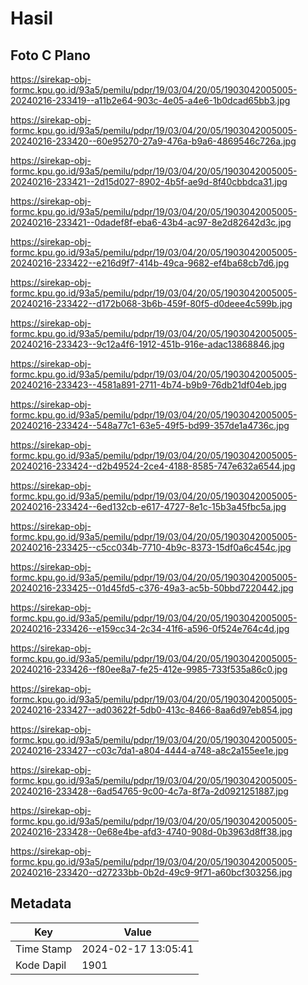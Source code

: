 # Hasil

## Foto C Plano

https://sirekap-obj-formc.kpu.go.id/93a5/pemilu/pdpr/19/03/04/20/05/1903042005005-20240216-233419--a11b2e64-903c-4e05-a4e6-1b0dcad65bb3.jpg

https://sirekap-obj-formc.kpu.go.id/93a5/pemilu/pdpr/19/03/04/20/05/1903042005005-20240216-233420--60e95270-27a9-476a-b9a6-4869546c726a.jpg

https://sirekap-obj-formc.kpu.go.id/93a5/pemilu/pdpr/19/03/04/20/05/1903042005005-20240216-233421--2d15d027-8902-4b5f-ae9d-8f40cbbdca31.jpg

https://sirekap-obj-formc.kpu.go.id/93a5/pemilu/pdpr/19/03/04/20/05/1903042005005-20240216-233421--0dadef8f-eba6-43b4-ac97-8e2d82642d3c.jpg

https://sirekap-obj-formc.kpu.go.id/93a5/pemilu/pdpr/19/03/04/20/05/1903042005005-20240216-233422--e216d9f7-414b-49ca-9682-ef4ba68cb7d6.jpg

https://sirekap-obj-formc.kpu.go.id/93a5/pemilu/pdpr/19/03/04/20/05/1903042005005-20240216-233422--d172b068-3b6b-459f-80f5-d0deee4c599b.jpg

https://sirekap-obj-formc.kpu.go.id/93a5/pemilu/pdpr/19/03/04/20/05/1903042005005-20240216-233423--9c12a4f6-1912-451b-916e-adac13868846.jpg

https://sirekap-obj-formc.kpu.go.id/93a5/pemilu/pdpr/19/03/04/20/05/1903042005005-20240216-233423--4581a891-2711-4b74-b9b9-76db21df04eb.jpg

https://sirekap-obj-formc.kpu.go.id/93a5/pemilu/pdpr/19/03/04/20/05/1903042005005-20240216-233424--548a77c1-63e5-49f5-bd99-357de1a4736c.jpg

https://sirekap-obj-formc.kpu.go.id/93a5/pemilu/pdpr/19/03/04/20/05/1903042005005-20240216-233424--d2b49524-2ce4-4188-8585-747e632a6544.jpg

https://sirekap-obj-formc.kpu.go.id/93a5/pemilu/pdpr/19/03/04/20/05/1903042005005-20240216-233424--6ed132cb-e617-4727-8e1c-15b3a45fbc5a.jpg

https://sirekap-obj-formc.kpu.go.id/93a5/pemilu/pdpr/19/03/04/20/05/1903042005005-20240216-233425--c5cc034b-7710-4b9c-8373-15df0a6c454c.jpg

https://sirekap-obj-formc.kpu.go.id/93a5/pemilu/pdpr/19/03/04/20/05/1903042005005-20240216-233425--01d45fd5-c376-49a3-ac5b-50bbd7220442.jpg

https://sirekap-obj-formc.kpu.go.id/93a5/pemilu/pdpr/19/03/04/20/05/1903042005005-20240216-233426--e159cc34-2c34-41f6-a596-0f524e764c4d.jpg

https://sirekap-obj-formc.kpu.go.id/93a5/pemilu/pdpr/19/03/04/20/05/1903042005005-20240216-233426--f80ee8a7-fe25-412e-9985-733f535a86c0.jpg

https://sirekap-obj-formc.kpu.go.id/93a5/pemilu/pdpr/19/03/04/20/05/1903042005005-20240216-233427--ad03622f-5db0-413c-8466-8aa6d97eb854.jpg

https://sirekap-obj-formc.kpu.go.id/93a5/pemilu/pdpr/19/03/04/20/05/1903042005005-20240216-233427--c03c7da1-a804-4444-a748-a8c2a155ee1e.jpg

https://sirekap-obj-formc.kpu.go.id/93a5/pemilu/pdpr/19/03/04/20/05/1903042005005-20240216-233428--6ad54765-9c00-4c7a-8f7a-2d0921251887.jpg

https://sirekap-obj-formc.kpu.go.id/93a5/pemilu/pdpr/19/03/04/20/05/1903042005005-20240216-233428--0e68e4be-afd3-4740-908d-0b3963d8ff38.jpg

https://sirekap-obj-formc.kpu.go.id/93a5/pemilu/pdpr/19/03/04/20/05/1903042005005-20240216-233420--d27233bb-0b2d-49c9-9f71-a60bcf303256.jpg


## Metadata

| Key        | Value               |
| ---------- | ------------------- |
| Time Stamp | 2024-02-17 13:05:41 |
| Kode Dapil | 1901                |



